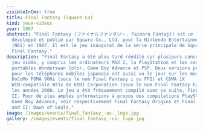 ```yaml
---
visibleInCms: true
title: Final Fantasy (Square Co)
kind: jeux-videos
year: 1987
abstract: "Final Fantasy (ファイナルファンタジー, Fainaru Fantajī) est un jeu vidéo de rôle
  développé et publié par Square Co., Ltd. pour la Nintendo Entertainment System
  (NES) en 1987. Il est le jeu inaugural de la série principale de Square :
  Final Fantasy."
description: "Final Fantasy a été plus tard réédité sur plusieurs consoles de
  jeu vidéo, y compris les ordinateurs MSX 2, la PlayStation et les consoles
  portables Wonderswan Color, Game Boy Advance et PSP. Deux versions produites
  pour les téléphones mobiles japonais ont aussi vu le jour sur les modèles NTT
  DoCoMo FOMA 900i (sous le nom Final Fantasy i ou FFI) et CDMA 1X
  WIN-compatible W21x de KDDI Corporation (sous le nom Final Fantasy EZ) dans
  les années 2000. Le jeu a été fréquemment compilé avec sa suite, Final Fantasy
  II. Pour de plus amples informations à propos des compilations PlayStation et
  Game Boy Advance, voir respectivement Final Fantasy Origins et Final Fantasy I
  and II: Dawn of Souls."
image: /images/events/final_fantasy_-us-_logo.jpg
gallery: /images/events/final_fantasy_-us-_logo.jpg
---
```

